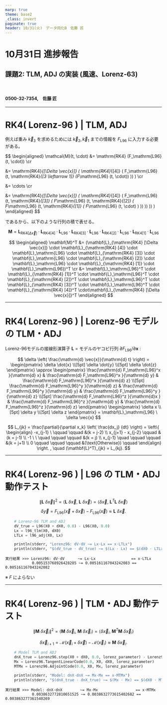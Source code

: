 ```yaml
---
marp: true
theme: base2
_class: invert
paginate: true
header: 10/31(火)　データ同化B　佐藤 匠
---
```


# **10月31日 進捗報告**
## 課題2: TLM, ADJ の実装 (風速、Lorenz-63)

<br>

#### 0500-32-7354,　佐藤 匠

---

# RK4( Lorenz-96 ) | TLM, ADJ

例えば重み $\vec{k}_3$ を求めるためには $\vec{k}_2, \vec{k}_1$ までの情報を $F_\mathrm{L96}$ に入力する必要がある。


$$
\begin{aligned}
\mathcal{M}(t, \cdot) 
&= \mathrm{RK4} (F_\mathrm{L96} (t, \cdot)) \cr

&= \mathrm{RK4}_{[\Delta \vec{x}]} ( 
    \mathrm{RK4}_{[4]} ( F_\mathrm{L96} (t, 
        \mathrm{RK4}_{[3 \leftarrow 1]} (F_\mathrm{L96} (t, \cdot))
        ))
    ) \cr

&= \cdots \cr

&= \mathrm{RK4}_{[\Delta \vec{x}]} (
    \mathrm{RK4}_{[4]} ( F_\mathrm{L96} (t, 
        \mathrm{RK4}_{[3]} ( F_\mathrm{L96} (t, 
            \mathrm{RK4}_{[2]} ( F_\mathrm{L96} (t, 
                \mathrm{RK4}_{[1]} ( F_\mathrm{L96} (t, \cdot) )
            ))
        ))
    ))
)
\end{aligned}
$$

であるから、以下のような行列の積で表せる。

$$
\mathbf{M} 
= \mathbf{L}_{\mathrm{RK4} [\Delta \vec{x}]} 
\cdot \mathbf{L}_{\mathrm{RK4} [4]} \cdot \mathbf{L}_\mathrm{L96}
\cdot \mathbf{L}_{\mathrm{RK4} [3]} \cdot \mathbf{L}_\mathrm{L96}
\cdot \mathbf{L}_{\mathrm{RK4} [2]} \cdot \mathbf{L}_\mathrm{L96}
\cdot \mathbf{L}_{\mathrm{RK4} [1]} \cdot \mathbf{L}_\mathrm{L96}
$$

$$
\begin{aligned}
\mathbf{M}^T 
&= (\mathbf{L}_{\mathrm{RK4} [\Delta \vec{x}]} 
\cdot \mathbf{L}_{\mathrm{RK4} [4]} \cdot \mathbf{L}_\mathrm{L96}
\cdot \mathbf{L}_{\mathrm{RK4} [3]} \cdot \mathbf{L}_\mathrm{L96}
\cdot \mathbf{L}_{\mathrm{RK4} [2]} \cdot \mathbf{L}_\mathrm{L96}
\cdot \mathbf{L}_{\mathrm{RK4} [1]} \cdot \mathbf{L}_\mathrm{L96})^T \cr
&=    \mathbf{L}_\mathrm{L96}^T \cdot \mathbf{L}_{\mathrm{RK4} [1]}^T 
\cdot \mathbf{L}_\mathrm{L96}^T \cdot \mathbf{L}_{\mathrm{RK4} [2]}^T 
\cdot \mathbf{L}_\mathrm{L96}^T \cdot \mathbf{L}_{\mathrm{RK4} [3]}^T 
\cdot \mathbf{L}_\mathrm{L96}^T \cdot \mathbf{L}_{\mathrm{RK4} [4]}^T 
\cdot\mathbf{L}_{\mathrm{RK4} [\Delta \vec{x}]}^T
\end{aligned}
$$

---

# RK4( Lorenz-96 ) | Lorenz-96 モデルの TLM・ADJ

Lorenz-96モデルの接線形演算子 $\mathbf{L}$ = モデルのヤコビ行列 $\partial F_\mathrm{L96} / \partial \boldsymbol{x}$ :

$$
\delta \left( \frac{\mathrm{d} \vec{x}}{\mathrm{d} t} \right)
= \begin{pmatrix}
\delta \dot{x} \\[5pt] \delta \dot{y} \\[5pt] \delta \dot{z}
\end{pmatrix}
\approx \begin{pmatrix}
\frac{\mathrm{d} F_\mathrm{L96}^x }{\mathrm{d} x} & \frac{\mathrm{d} F_\mathrm{L96}^x }{\mathrm{d} y} & \frac{\mathrm{d} F_\mathrm{L96}^x }{\mathrm{d} z} \\[5pt]
\frac{\mathrm{d} F_\mathrm{L96}^y }{\mathrm{d} z} & \frac{\mathrm{d} F_\mathrm{L96}^y }{\mathrm{d} y} & \frac{\mathrm{d} F_\mathrm{L96}^y }{\mathrm{d} z} \\[5pt]
\frac{\mathrm{d} F_\mathrm{L96}^z }{\mathrm{d}x } & \frac{\mathrm{d} F_\mathrm{L96}^z }{\mathrm{d} y} & \frac{\mathrm{d} F_\mathrm{L96}^z }{\mathrm{d} z} 
\end{pmatrix}
\begin{pmatrix}
\delta x \\[5pt] \delta y \\[5pt] \delta z
\end{pmatrix}
= \mathbf{L}_\mathrm{L96} \ \delta \vec{x}
$$

$$
L_{jk} = \frac{\partial}{\partial x_k} \left( \frac{dx_j} {dt} \right) = 
\left\{ \begin{align}
    -x_{j-1}    \  \qquad \qquad &(k = j-2) \\
    x_{j+1} - x_{j-2}    \qquad &(k = j-1) \\
    -1  \ \ \quad \qquad \qquad &(k = j) \\
    x_{j-1} \quad \qquad \qquad &(k = j+1) \\
    0      \qquad \qquad \qquad &(\text{Otherwise}) \qquad
\end{align} \right.
, \quad (\mathbf{L}^T)_{jk} = L_{kj}.
$$

---

# RK4( Lorenz-96 ) | L96 の TLM・ADJ 動作テスト

$$ \lVert \mathbf{L} \ \delta \vec{x} \rVert ^2 = \langle \mathbf{L} \ \delta \vec{x}, \ \mathbf{L} \ \delta \vec{x} \rangle = \langle \delta \vec{x}, \ \mathbf{L}^T \mathbf{L} \ \delta \vec{x} \rangle$$

$$\delta \vec{y} = F_\mathrm{L96}(\vec{x} + \delta \vec{x}) - F_\mathrm{L96}(\vec{x}) \approx \mathbf{L} \ \delta \vec{x}.$$

```python
    # Lorenz-96 TLM and ADJ
    dV_true = L96(X0 + dX0, 0.0) - L96(X0, 0.0)
    Lx = l96_tlm(X0, dX0)
    LTLx = l96_adj(X0, Lx)

    println(stderr, "Lorenz96: dV⋅dV ~= Lx⋅Lx == x⋅LTLx")
    println(stderr, "$(dV_true ⋅ dV_true) ~= $(Lx ⋅ Lx) == $(dX0 ⋅ LTLx)")
```

```
実行結果 >>> Lorenz96: dV⋅dV      ~= Lx⋅Lx                == x⋅LTLx
            0.005153768926428285 ~= 0.005161167043242083 == 0.005161167043242082
```

※ $F$ によらない

---

# RK4( Lorenz-96 ) | TLM・ADJ 動作テスト

$$ \lVert \mathbf{M} \ \delta \vec{x}_i \rVert ^2 = \langle \mathbf{M} \ \delta \vec{x}_i, \ \mathbf{M} \ \delta \vec{x}_i \rangle = \langle \delta \vec{x}_i, \ \mathbf{M}^T \mathbf{M} \ \delta \vec{x}_i \rangle$$

$$\delta \vec{x}_{i+1} = \mathcal{M}(\vec{x}_i + \delta \vec{x}) - \mathcal{M}(\vec{x}_i) \approx \mathbf{M} \ \delta \vec{x}_i.$$

```python
    # Model TLM and ADJ
    dnX_true = Lorenz96.step(X0 + dX0, 0.0, lorenz_parameter) - Lorenz96.step(X0, 0.0, lorenz_parameter)
    Mx = Lorenz96.TangentLinearCode(0.0, X0, dX0, lorenz_parameter)
    MTMx = Lorenz96.AdjointCode(0.0, X0, Mx, lorenz_parameter)

    println(stderr, "Model: dnX⋅dnX ~= Mx⋅Mx == x⋅MTMx")
    println(stderr, "$(dnX_true ⋅ dnX_true) ~= $(Mx ⋅ Mx) == $(dX0 ⋅ MTMx)")
```

```
実行結果 >>> Model: dnX⋅dnX        ~= Mx⋅Mx                 == x⋅MTMx
            0.0038632772810651525 ~= 0.0038632773615402682 == 0.003863277361540269
```
